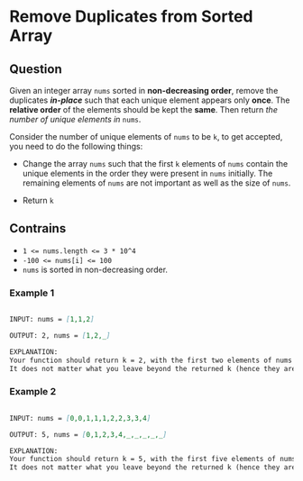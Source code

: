 # Remove Duplicates from Sorted Array

## Question

Given an integer array ```nums``` sorted in **non-decreasing order**, remove the duplicates **_in-place_** such that each unique element appears only **once**.
The **relative order** of the elements should be kept the **same**.
Then return _the number of unique elements in_ ```nums```.

Consider the number of unique elements of ```nums``` to be ```k```, to get accepted, you need to do the following things:

- Change the array ```nums``` such that the first ```k``` elements of ```nums``` contain the unique elements in the order they were present in ```nums``` initially. The remaining elements of ```nums``` are not important as well as the size of ```nums```.

- Return ```k```

## Contrains

- ```1 <= nums.length <= 3 * 10^4```
- ```-100 <= nums[i] <= 100```
- ```nums``` is sorted in non-decreasing order.

### Example 1

```markdown

INPUT: nums = [1,1,2]

OUTPUT: 2, nums = [1,2,_]

EXPLANATION:
Your function should return k = 2, with the first two elements of nums being 1 and 2 respectively.
It does not matter what you leave beyond the returned k (hence they are underscores).
```

### Example 2

```markdown

INPUT: nums = [0,0,1,1,1,2,2,3,3,4]

OUTPUT: 5, nums = [0,1,2,3,4,_,_,_,_,_]

EXPLANATION:
Your function should return k = 5, with the first five elements of nums being 0, 1, 2, 3, and 4 respectively.
It does not matter what you leave beyond the returned k (hence they are underscores).
```
